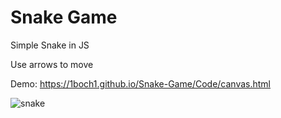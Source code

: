# Snake Game

Simple Snake in JS

Use arrows to move

Demo: https://1boch1.github.io/Snake-Game/Code/canvas.html


![snake](https://user-images.githubusercontent.com/69087218/109543582-c6a8da00-7ac6-11eb-9e47-fd38480ef822.png)

